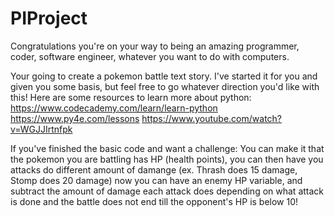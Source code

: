 # PIProject

Congratulations you're on your way to being an amazing programmer, coder, software engineer, whatever you want to do with computers.

Your going to create a pokemon battle text story. I've started it for you and given you some basis, but feel free to go whatever direction you'd like with this!
Here are some resources to learn more about python:
https://www.codecademy.com/learn/learn-python
https://www.py4e.com/lessons
https://www.youtube.com/watch?v=WGJJIrtnfpk


If you've finished the basic code and want a challenge:
You can make it that the pokemon you are battling has HP (health points), 
you can then have you attacks do different amount of damange (ex. Thrash does 15 damage, Stomp does 20 damage)
now you can have an enemy HP variable, and subtract the amount of damage each attack does depending on what attack is done
and the battle does not end till the opponent's HP is below 10!


